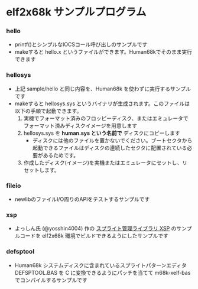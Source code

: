 # elf2x68k サンプルプログラム

### hello

* printf()とシンプルなIOCSコール呼び出しのサンプルです
* makeすると hello.x というファイルができます。Human68kでそのまま実行できます

### hellosys

* 上記 sample/hello と同じ内容を、Human68k を使わずに実行するサンプルです
* makeすると hellosys.sys というバイナリが生成されます。このファイルは以下の手順で起動できます。
  1. 実機でフォーマット済みのフロッピーディスク、またはエミュレータでフォーマット済みディスクイメージを用意します
  2. hellosys.sys を **human.sys という名前で** ディスクにコピーします
      * ディスクには他のファイルを置かないでください。ブートセクタから起動できるファイルはディスクの連続したセクタに配置されている必要があるためです。
  3. 作成したディスク(イメージ)を実機またはエミュレータにセットし、リセットします。

### fileio

* newlibのファイルI/O周りのAPIをテストするサンプルです

### xsp

* よっしん氏 (@yosshin4004) 作の [スプライト管理ライブラリ XSP](https://github.com/yosshin4004/x68k_xsp) のサンプルコードを elf2x68k 環境でビルドできるようにしたサンプルです

### defsptool

* Human68k システムディスクに含まれているスプライトパターンエディタ DEFSPTOOL.BAS を C に変換できるようにパッチを当てて m68k-xelf-bas でコンパイルするサンプルです
